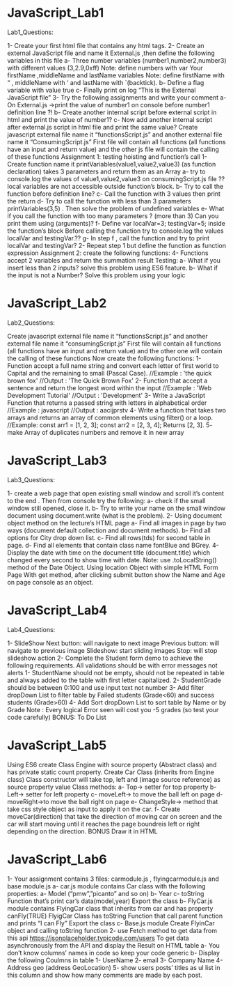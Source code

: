 # JavaScript_Lab1
Lab1_Questions:

1- Create your first html file that contains any html tags.
2- Create an external JavaScript file and name it External.js ,then
define the following variables in this file
a- Three number variables (number1,number2,number3) with 
different values (3,2.9,0xff)
Note: define numbers with var Your firstName ,middleName 
and lastName variables
Note: define firstName with “ , middleName with ‘ and 
lastName with `(backtick).
b- Define a flag variable with value true
c- Finally print on log “This is the External JavaScript file”
3- Try the following assignments and write your comment
a- On External.js ->print the value of number1 on console 
before number1 definition line ?!
b- Create another internal script before external script in html
and print the value of number1?
c- Now add another internal script after external.js script in 
html file and print the same value?
Create javascript external file name it “functionsScript.js” and 
another
external file name it “ConsumingScript.js”
First file will contain all functions (all functions have an input and 
return
value) and the other js file will contain the calling of these functions
Assignment 1: testing hoisting and function’s call
1- Create function name it printVariables(value1,value2,value3) (as 
function declaration) takes 3 parameters and return them as an Array
a- try to console.log the values of value1,value2,value3 on 
consumingScript.js file ??
local variables are not accessible outside function’s block.
b- Try to call the function before definition line?
c- Call the function with 3 values then print the return
d- Try to call the function with less than 3 parameters 
printVariables(3,5) .
Then solve the problem of undefined variables
e- What if you call the function with too many parameters ? 
(more than 3)
Can you print them using (arguments)?
f- Define var localVar=3; testingVar=5; inside the function’s 
block Before calling the function try to console.log the values 
localVar and testingVar.??
g- In step f , call the function and try to print localVar and 
testingVar?
2- Repeat step 1 but define the function as function expression
Assignment 2: create the following functions:
4- Functions accept 2 variables and return the summation result 
Testing:
a- What if you insert less than 2 inputs?
solve this problem using ES6 feature.
b- What if the input is not a Number?
Solve this problem using your logic

# JavaScript_Lab2
Lab2_Questions:

Create javascript external file name it “functionsScript.js” and
another external file name it “consumingScript.js”
First file will contain all functions (all functions have an input and
return value) and the other one will contain the calling of these
functions
Now create the following functions:
1- Function accept a full name string and convert each letter of
first world to Capital and the remaining to small (Pascal
Case). //Example : 'the quick brown fox'
//Output : 'The Quick Brown Fox'
2- Function that accept a sentence and return the longest word
within the input
//Example : 'Web Development Tutorial'
//Output : 'Development'
3- Write a JavaScript Function that returns a passed string with
letters in alphabetical order
//Example : javascript
//Output : aacijprstv
4- Write a function that takes two arrays and returns an array of common
elements using filter() or a loop.
//Example: const arr1 = [1, 2, 3]; const arr2 = [2, 3, 4]; Returns [2, 3].
5- make Array of duplicates numbers and remove it in new array

# JavaScript_Lab3
Lab3_Questions:

1- create a web page that open existing small window and scroll it’s
content to the end .
Then from console try the following:
a- check if the small window still opened, close it.
b- Try to write your name on the small window document using
document.write (what is the problem).
2- Using document object method on the lecture’s HTML page
a- Find all images in page by two ways (document default
collection and document methods).
b- Find all options for City drop down list.
c- Find all rows(tds) for second table in page.
d- Find all elements that contain class name fontBlue and BGrey.
4- Display the date with time on the document title
(document.title) which changed every second to show time with
date.
Note: use .toLocalString() method of the Date Object.
Using location Object with simple HTML Form Page 
With get method, after clicking submit button show the 
Name and Age on page console as an object. 

# JavaScript_Lab4
Lab4_Questions:

1- SlideShow
Next button: will navigate to next image
Previous button: will navigate to previous image
Slideshow: start sliding images
Stop: will stop slideshow action
2- Complete the Student form demo to achieve the following
requirements.
All validations should be with error messages not alerts
1- StudentName should not be empty, should not be repeated in table and
always added to the table with first letter capitalized.
2- StudentGrade should be between 0:100 and use input text not number
3- Add filter dropDown List to filter table by Failed students (Grade<60) and
success students (Grade>60)
4- Add Sort dropDown List to sort table by Name or by Grade
Note : Every logical Error seen will cost you -5 grades (so test your code
carefully)
BONUS:
To Do List

# JavaScript_Lab5

Using ES6 create Class Engine with source property (Abstract class) and has private
static count property.
Create Car Class (inherits from Engine class)
Class constructor will take top, left and (image source reference) as source property
value
Class methods:
a- Top-> setter for top property
b- Left-> setter for left property
c- moveLeft-> to move the ball left on page
d- moveRight->to move the ball right on page
e- ChangeStyle-> method that take css style object as input to apply it on
the car.
f- Create moveCar(direction) that take the direction of moving car on
screen and the car will start moving until it reaches the page boundreis
left or right depending on the direction.
BONUS
Draw it in HTML

# JavaScript_Lab6

1- Your assignment contains 3 files: carmodule.js , flyingcarmodule.js
and base module.js
a- car.js module
contains Car class with the following properties:
a- Model (“pmw”,”picanto” and so on)
b- Year
c- toString Function that’s print car’s data(model,year)
Export the class
b- FlyCar.js module
contains FlyingCar class that inherits from car and has property
canFly(TRUE) FlyigCar Class has toString Function that call parent
function and prints “I
can Fly”
Export the class
c- Base.js module
Create FlyinCar object and calling toString function
2- use Fetch method to get data from this api
https://jsonplaceholder.typicode.com/users
To get data asynchronously from the API and display the Result on
HTML table
a- You don’t know columns’ names in code so keep your code generic
b- Display the following Coulmns in table
1- UserName
2- email
3- Company Name
4- Address geo (address GeoLocation)
5- show users posts’ titles as ul list in this column and show how
many comments are made by each post.